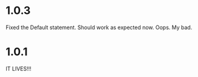 # 1.0.3

Fixed the Default statement. Should work as expected now. Oops. My bad.

# 1.0.1

IT LIVES!!!
